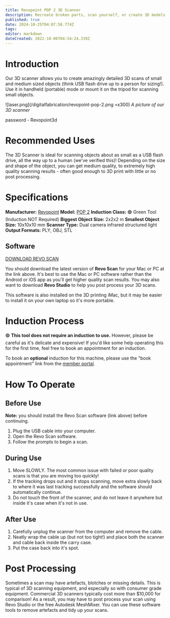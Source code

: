 ```yaml
---
title: Revopoint POP 2 3D Scanner
description: Recreate broken parts, scan yourself, or create 3D models to reference - the possibilities are endless!
published: true
date: 2024-10-25T04:07:58.774Z
tags: 
editor: markdown
dateCreated: 2022-10-06T04:54:24.339Z
---
```


# Introduction
Our 3D scanner allows you to create amazingly detailed 3D scans of small and medium sized objects (think USB flash drive up to a person for sizing!). Use it in handheld (portable) mode or mount it on the tripod for scanning small objects.

![laser.png](/digitalfabrication/revopoint-pop-2.png =x300)
*A picture of our 3D scanner*


password - Revopoint3d
# Recommended Uses
The 3D Scanner is ideal for scanning objects about as small as a USB flash drive, all the way up to a human (we've verified this)! Depending on the size and shape of the object, you can get medium quality, to extremely high quality scanning results - often good enough to 3D print with little or no post processing.

# Specifications
**Manufacturer:** [Revopoint](https://www.revopoint3d.com)
**Model:** [POP 2](https://www.revopoint3d.com/spec-pop2/)
**Induction Class:** 🟢 Green Tool (Induction NOT Required)
**Biggest Object Size:** 2x2x2 m
**Smallest Object Size:** 10x10x10 mm
**Scanner Type:** Dual camera infrared structured light
**Output Formats:** PLY, OBJ, STL

## Software
[DOWNLOAD REVO SCAN](https://www.revopoint3d.com/download/)

You should download the latest version of **Revo Scan** for your Mac or PC at the link above. It's best to use the Mac or PC software rather than the Android or iOS app as you'll get higher quality scan results. You may also want to download **Revo Studio** to help you post process your 3D scans.

This software is also installed on the 3D printing iMac, but it may be easier to install it on your own laptop so it's more portable.

# Induction Process
🟢 **This tool does not require an induction to use.** However, please be careful as it's delicate and expensive! If you'd like some help operating this for the first time, feel free to book an appointment for an induction.

To book an **optional** induction for this machine, please use the "book appointment" link from the [member portal](https://portal.brisbanemaker.space).

# How To Operate
## Before Use
**Note:** you should install the Revo Scan software (link above) before continuing.

1. Plug the USB cable into your computer.
2. Open the Revo Scan software.
3. Follow the prompts to begin a scan.

## During Use
1. Move SLOWLY. The most common issue with failed or poor quality scans is that you are moving too quickly!
2. If the tracking drops out and it stops scanning, move extra slowly back to where it was last tracking successfully and the software should automatically continue.
3. Do not touch the front of the scanner, and do not leave it anywhere but inside it's case when it's not in use.

## After Use
1. Carefully unplug the scanner from the computer and remove the cable.
2. Neatly wrap the cable up (but not too tight!) and place both the scanner and cable back inside the carry case.
3. Put the case back into it's spot.

# Post Processing
Sometimes a scan may have artefacts, blotches or missing details. This is typical of 3D scanning equipment, and especially so with consumer grade equipment. Commercial 3D scanners typically cost more than $10,000 for comparison! As a result, you may have to post process your scan using Revo Studio or the free Autodesk MeshMixer. You can use these software tools to remove artefacts and tidy up your scans.
